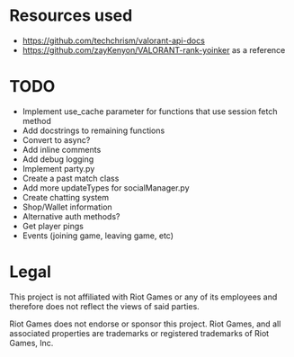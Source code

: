 # Resources used
* https://github.com/techchrism/valorant-api-docs
* https://github.com/zayKenyon/VALORANT-rank-yoinker as a reference

# TODO
* Implement use_cache parameter for functions that use session fetch method
* Add docstrings to remaining functions
* Convert to async?
* Add inline comments
* Add debug logging
* Implement party.py
* Create a past match class
* Add more updateTypes for socialManager.py
* Create chatting system
* Shop/Wallet information
* Alternative auth methods?
* Get player pings
* Events (joining game, leaving game, etc)

# Legal
This project is not affiliated with Riot Games or any of its employees and therefore does not reflect the views of said parties.

Riot Games does not endorse or sponsor this project. Riot Games, and all associated properties are trademarks or registered trademarks of Riot Games, Inc.